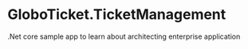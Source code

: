 # GloboTicket.TicketManagement
.Net core sample app to learn about architecting enterprise application

